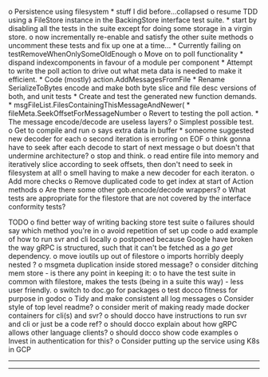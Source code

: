 o  Persistence using filesystem
    *  stuff I did before...collapsed
    o  resume TDD using a FileStore instance in the BackingStore interface 
       test suite.
        *  start by disabling all the tests in the suite except for
           doing some storage in a virgin store.
        o  now incrementally re-enable and satisfy the other suite methods
            o  uncomment these tests and fix up one at a time...
                *  Currently failing on testRemoveWhenOnlySomeOldEnough
                o  Move on to poll functionality
                    *  dispand indexcomponents in favour of a module per
                       component
                *  Attempt to write the poll action to drive out what meta
                   data is needed to make it efficient.
                    *  Code (mostly) action.AddMessagesFromFile
                    *  Rename SerializeToBytes encode and make both byte slice
                       and file desc versions of both, and unit tests
                    *  Create and test the generated new function demands.
                        *  msgFileList.FilesContainingThisMessageAndNewer(
                        *  fileMeta.SeekOffsetForMessageNumber
                    o  Revert to testing the poll action.
                        *  The message encode/decode are useless layers?
                        o  Simplest possible test.
                            o  Get to compile and run
                                o  says extra data in buffer
                                    *  someome suggested new decoder for each
                                    o  second iteration is erroring on EOF
                                    o  think gonna have to seek after each decode
                                       to start of next message
                                        o  but doesn't that undermine architecture?
                                            o  stop and think.
                                            o  read entire file into memory and iteratively slice according to seek offsets,
                                               then don't need to seek in filesystem at all!
                                    o  smell having to make a new decoder for
                                       each iteraton.
                            o  Add more checks
        o  Remove duplicated code to get index at start of Action 
           methods
        o  Are there some other gob.encode/decode wrappers?
    o  What tests are appropriate for the filestore that are not covered by
       the interface conformity tests?


TODO
o  find better way of writing backing store test suite
    o  failures should say which method you're in
    o  avoid repetition of set up code
o  add example of how to run svr and cli locally
    o  postponed because Google have broken the way gRPC is structured, such
       that it can't be fetched as a *go get* dependency.
o  move ioutils up out of filestore
o  imports horribly deeply nested ?
o  msgmeta duplication inside stored message?
o  consider ditching mem store - is there any point in keeping it:
    o  to have the test suite in common with filestore, makes the tests
       (being in a suite this way) - less user friendly.
o  switch to doc.go for packages
o  test docco fitness for purpose in godoc
o  Tidy and make consistent all log messages
o  Consider style of top level readme?
    o  consider merit of making ready made docker containers for cli(s) and svr?
    o  should docco have instructions to run svr and cli or just be a code ref?
    o  should docco explain about how gRPC allows other language clients?
    o  should docco show code examples
o  Invest in authentication for this?
o  Consider putting up the service using K8s in GCP

----------------------------------------------------------------
----------------------------------------------------------------
